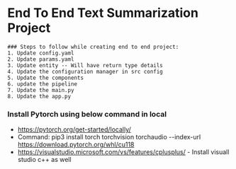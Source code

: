 # End To End Text Summarization Project

```
### Steps to follow while creating end to end project:
1. Update config.yaml
2. Update params.yaml
3. Update entity -- Will have return type details
4. Update the configuration manager in src config
5. Update the components
6. update the pipeline
7. Update the main.py
8. Update the app.py
```
### Install Pytorch using below command in local
- https://pytorch.org/get-started/locally/
- Command: pip3 install torch torchvision torchaudio --index-url https://download.pytorch.org/whl/cu118
- https://visualstudio.microsoft.com/vs/features/cplusplus/ - Install visuall studio c++ as well